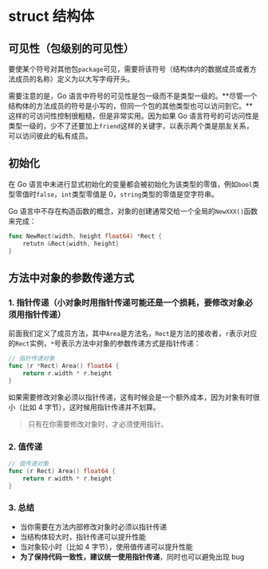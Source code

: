 # struct 结构体

## 可见性（包级别的可见性）

要使某个符号对其他包`package`可见，需要将该符号（结构体内的数据成员或者方法成员的名称）定义为以大写字母开头。

需要注意的是，Go 语言中符号的可见性是包一级而不是类型一级的。**尽管一个结构体的方法成员的符号是小写的，但同一个包的其他类型也可以访问到它。**这样的可访问性控制很粗糙，但是非常实用。因为如果 Go 语言符号的可访问性是类型一级的，少不了还要加上`friend`这样的关键字，以表示两个类是朋友关系，可以访问彼此的私有成员。

## 初始化

在 Go 语言中未进行显式初始化的变量都会被初始化为该类型的零值，例如`bool`类型零值时`false`，`int`类型零值是 0，`string`类型的零值是空字符串。

Go 语言中不存在构造函数的概念，对象的创建通常交给一个全局的`NewXXX()`函数来完成：

```go
func NewRect(width, height float64) *Rect {
    retutn &Rect{width, height}
}
```

## 方法中对象的参数传递方式

### 1. 指针传递（小对象时用指针传递可能还是一个损耗，要修改对象必须用指针传递）

前面我们定义了成员方法，其中`Area`是方法名，`Rect`是方法的接收者，`r`表示对应的`Rect`实例，`*`号表示方法中对象的参数传递方式是指针传递：

```go
// 指针传递对象
func (r *Rect) Area() float64 {
    return r.width * r.height
}
```

如果需要修改对象必须以指针传递，这有时候会是一个额外成本，因为对象有时很小（比如 4 字节），这时候用指针传递并不划算。

> 只有在你需要修改对象时，才必须使用指针。

### 2. 值传递

```go
// 值传递对象
func (r Rect) Area() float64 {
    return r.width * r.height
}
```

### 3. 总结

- 当你需要在方法内部修改对象时必须以指针传递
- 当结构体较大时，指针传递可以提升性能
- 当对象较小时（比如 4 字节），使用值传递可以提升性能
- **为了保持代码一致性，建议统一使用指针传递**，同时也可以避免出现 bug
